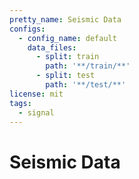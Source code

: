 ```yaml
---
pretty_name: Seismic Data
configs:
  - config_name: default
    data_files:
      - split: train
        path: '**/train/**'
      - split: test
        path: '**/test/**'
license: mit
tags:
  - signal
---
```


# Seismic Data
